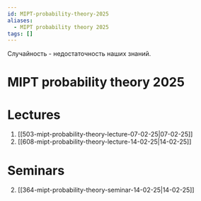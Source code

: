 ```yaml
---
id: MIPT-probability-theory-2025
aliases:
  - MIPT probability theory 2025
tags: []
---
```

Случайность - недостаточность наших знаний.

# MIPT probability theory 2025

# Lectures

1. [[503-mipt-probability-theory-lecture-07-02-25|07-02-25]]
2. [[608-mipt-probability-theory-lecture-14-02-25|14-02-25]]

# Seminars
2. [[364-mipt-probability-theory-seminar-14-02-25|14-02-25]]
